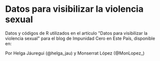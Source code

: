 # Datos para visibilizar la violencia sexual 

Datos y códigos de R utilizados en el artículo "Datos para visibilizar la violencia sexual" para el blog de Impunidad Cero en Este País, disponible en:


Por Helga Jáuregui (@helga_jau) y Monserrat López (@MonLopez_)
